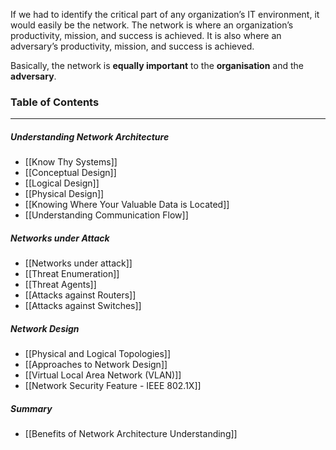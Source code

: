 If we had to identify the critical part of any organization’s IT environment, it would easily be the network. The network is where an organization’s productivity, mission, and success is achieved. It is also where an adversary’s productivity, mission, and success is achieved. 

Basically, the network is **equally important** to the **organisation** and the **adversary**.

### Table of Contents
---
##### Understanding Network Architecture
- [[Know Thy Systems]]
- [[Conceptual Design]]
- [[Logical Design]]
- [[Physical Design]]
- [[Knowing Where Your Valuable Data is Located]]
- [[Understanding Communication Flow]] 

##### Networks under Attack
- [[Networks under attack]] 
- [[Threat Enumeration]]
- [[Threat Agents]]
- [[Attacks against Routers]]
- [[Attacks against Switches]]

##### Network Design
- [[Physical and Logical Topologies]]
- [[Approaches to Network Design]]
- [[Virtual Local Area Network (VLAN)]]
- [[Network Security Feature - IEEE 802.1X]]

##### Summary
- [[Benefits of Network Architecture Understanding]]